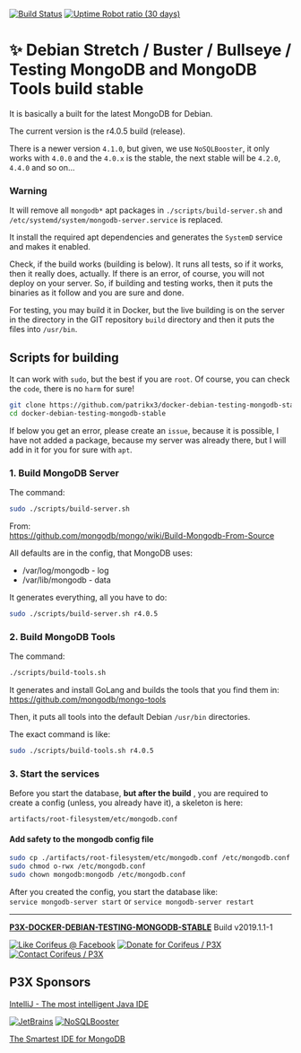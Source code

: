 [//]: #@corifeus-header

  [![Build Status](https://travis-ci.org/patrikx3/docker-debian-testing-mongodb-stable.svg?branch=master)](https://travis-ci.org/patrikx3/docker-debian-testing-mongodb-stable) [![Uptime Robot ratio (30 days)](https://img.shields.io/uptimerobot/ratio/m780749701-41bcade28c1ea8154eda7cca.svg)](https://uptimerobot.patrikx3.com/)

# ✨ Debian Stretch / Buster / Bullseye / Testing MongoDB and MongoDB Tools build stable 

 
                        
[//]: #@corifeus-header:end

It is basically a built for the latest MongoDB for Debian.

The current version is the r4.0.5 build (release).

There is a newer version `4.1.0`, but given, we use `NoSQLBooster`, it only works with `4.0.0` and the `4.0.x` is the stable, the next stable will be `4.2.0`, `4.4.0` and so on...

### Warning

It will remove all ```mongodb*``` apt packages in ```./scripts/build-server.sh``` and ```/etc/systemd/system/mongodb-server.service``` is replaced.  

It install the required apt dependencies and generates the ```SystemD``` service and makes it enabled.  
  
Check, if the build works (building is below). It runs all tests, so if it works, then it really does, actually. If there is an error, of course, you will not deploy on your server. So, if building and testing works, then it puts the binaries as it follow and you are sure and done. 
  
For testing, you may build it in Docker, but the live building is on the server in the directory in the GIT repository ```build``` directory and then it puts the files into ```/usr/bin```.  

## Scripts for building

It can work with `sudo`, but the best if you are ```root```. Of course, you can check the ```code```, there is no ```harm``` for sure!

```bash
git clone https://github.com/patrikx3/docker-debian-testing-mongodb-stable
cd docker-debian-testing-mongodb-stable
```

If below you get an error, please create an ```issue```, because it is possible, I have not added a package, because my server was already there, but I will add in it for you for sure with ```apt```.  

### 1. Build MongoDB Server

The command:
```bash
sudo ./scripts/build-server.sh
```

From:  
https://github.com/mongodb/mongo/wiki/Build-Mongodb-From-Source

All defaults are in the config, that MongoDB uses:  
* /var/log/mongodb - log
* /var/lib/mongodb - data

It generates everything, all you have to do:

```bash
sudo ./scripts/build-server.sh r4.0.5
```

### 2. Build MongoDB Tools

The command:
```bash
./scripts/build-tools.sh
```

It generates and install GoLang and builds the tools that you find them in:    
https://github.com/mongodb/mongo-tools

Then, it puts all tools into the default Debian ```/usr/bin``` directories.

The exact command is like:
```bash
sudo ./scripts/build-tools.sh r4.0.5
```

### 3. Start the services

Before you start the database, **but after the build** , you are required to create a config (unless, you already have it), a skeleton is here:  
```text
artifacts/root-filesystem/etc/mongodb.conf
```


#### Add safety to the mongodb config file

```bash
sudo cp ./artifacts/root-filesystem/etc/mongodb.conf /etc/mongodb.conf
sudo chmod o-rwx /etc/mongodb.conf
sudo chown mongodb:mongodb /etc/mongodb.conf
```

After you created the config, you start the database like:  
```service mongodb-server start``` or ```service mongodb-server restart```



<!---

### 3. Sometimes check the kernel


The command:
```bash
./scripts/check-kernel.sh
```

It the kernel have changed, it better to re-build the server and the tools.

Right now the stable MongoDB 4.0.0 doesn't show the kernel version anymore

# Add user

```bash
cp ./artifacts/root-filesystem/etc/systemd/system/mongodb-server.service /etc/systemd/system/mongodb.service
cp ./artifacts/root-filesystem/etc/mongodb.conf /etc/mongodb.conf
sudo useradd mongodb -d /var/lib/mongodb -s /bin/false || true
sudo -u mongodb mkdir -p /var/lib/mongodb
sudo chmod o-rwx -R /var/lib/mongodb
systemctl daemon-reload
systemctl enable mongodb-server
service mongodb-server start
```

--->

[//]: #@corifeus-footer

---

[**P3X-DOCKER-DEBIAN-TESTING-MONGODB-STABLE**](https://pages.corifeus.com/docker-debian-testing-mongodb-stable) Build v2019.1.1-1 

[![Like Corifeus @ Facebook](https://img.shields.io/badge/LIKE-Corifeus-3b5998.svg)](https://www.facebook.com/corifeus.software) [![Donate for Corifeus / P3X](https://img.shields.io/badge/Donate-Corifeus-003087.svg)](https://www.paypal.com/cgi-bin/webscr?cmd=_s-xclick&hosted_button_id=QZVM4V6HVZJW6)  [![Contact Corifeus / P3X](https://img.shields.io/badge/Contact-P3X-ff9900.svg)](https://www.patrikx3.com/en/front/contact) 


## P3X Sponsors

[IntelliJ - The most intelligent Java IDE](https://www.jetbrains.com)
  
[![JetBrains](https://cdn.corifeus.com/assets/svg/jetbrains-logo.svg)](https://www.jetbrains.com/) [![NoSQLBooster](https://cdn.corifeus.com/assets/png/nosqlbooster-70x70.png)](https://www.nosqlbooster.com/)

[The Smartest IDE for MongoDB](https://www.nosqlbooster.com)
  
  
 

[//]: #@corifeus-footer:end